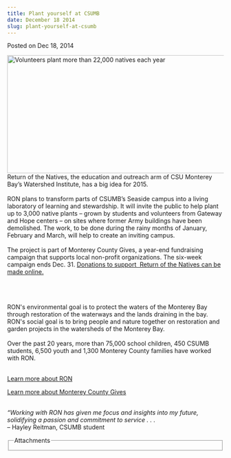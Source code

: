 ```yaml
---
title: Plant yourself at CSUMB
date: December 18 2014
slug: plant-yourself-at-csumb
---
```





<span class="date">Posted on Dec 18, 2014    </span>
<p><img alt="Volunteers plant more than 22,000 natives each year" src="http://news.csumb.edu/sites/default/files/65/attachments/news/images/ron_photo.jpg" style="float:left; width:550px; height:275px">Return of the
Natives, the education and outreach arm of CSU Monterey Bay&#x2019;s
Watershed Institute, has a big idea for 2015.<br>
<br>
RON plans to transform parts of CSUMB&#x2019;s Seaside campus into a
living laboratory of learning and stewardship. It will invite the
public to help plant up to 3,000 native plants &#x2013; grown by students
and volunteers from Gateway and Hope centers &#x2013; on sites where
former Army buildings have been demolished. The work, to be done
during the rainy months of January, February and March, will help
to create an inviting campus.<br>
<br>
The project is part of Monterey County Gives, a year-end
fundraising campaign that supports local non-profit organizations.
The six-week campaign ends Dec. 31. <a href="https://www.montereycountygives.com/environment-sustainability/return-of-the-natives-restoration-education-project/" rel="nofollow">Donations to support &#xA0;Return of the Natives can
be made online.</a></br></br></br></br></img></p>
<p>RON&apos;s environmental goal is to protect the waters of the
Monterey Bay through restoration of the waterways and the lands
draining in the bay. RON&apos;s social goal is to bring people and
nature together on restoration and garden projects in the
watersheds of the Monterey Bay.<br>
<br>
Over the past 20 years, more than 75,000 school children, 450 CSUMB
students, 6,500 youth and 1,300 Monterey County families have
worked with RON.</br></br></p>
<p><a href="http://ron.csumb.edu" rel="nofollow">Learn more about
RON</a></p>
<p><a href="https://www.montereycountygives.com/" rel="nofollow">Learn more about Monterey County Gives</a><br>
&#xA0;</br></p>
<p><em>&#x201C;Working with RON has given me focus and insights into my
future, solidifying a passion and commitment to service . .
.</em><br>
&#x2013; Hayley Reitman, CSUMB student</br></p>
<fieldset class="fieldgroup group-attachments">
<legend>Attachments</legend>
<div class="field field-type-emvideo field-field-attach-video">
<div class="field-items">
<div class="field-item odd">
<div class="emvideo emvideo-video emvideo-vimeo"><object type="application/x-shockwave-flash" width="425" height="350" data="http://www.vimeo.com/moogaloop.swf?clip_id=93193169&amp;server=www.vimeo.com&amp;fullscreen=1&amp;show_title=0&amp;show_byline=0&amp;show_portrait=0&amp;color=">
<param name="quality" value="best">
<param name="wmode" value="transparent">
<param name="allowfullscreen" value="true">
<param name="scale" value="showAll">
<param name="movie" value="http://www.vimeo.com/moogaloop.swf?clip_id=93193169&amp;server=www.vimeo.com&amp;fullscreen=1&amp;show_title=0&amp;show_byline=0&amp;show_portrait=0&amp;color="/></param></param></param></param></object></div>
</div>
</div>
</div>
</fieldset>





